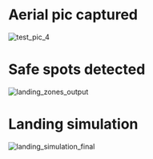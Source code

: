 # Aerial pic captured
![test_pic_4](https://github.com/user-attachments/assets/5f95a01b-d4ca-4c49-b255-2b76576a3959)

# Safe spots detected

![landing_zones_output](https://github.com/user-attachments/assets/119bfb9d-b32d-44b5-8caa-6597d8991bc3)

# Landing simulation

![landing_simulation_final](https://github.com/user-attachments/assets/ad6ccc81-53ec-435e-9faf-25973eb52e97)
